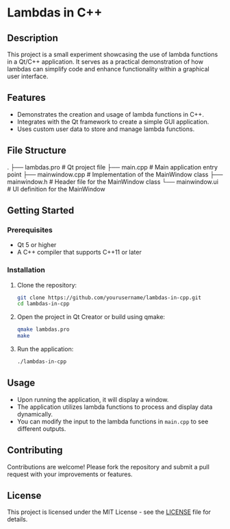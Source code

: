 # Lambdas in C++

## Description
This project is a small experiment showcasing the use of lambda functions in a Qt/C++ application. It serves as a practical demonstration of how lambdas can simplify code and enhance functionality within a graphical user interface.

## Features
- Demonstrates the creation and usage of lambda functions in C++.
- Integrates with the Qt framework to create a simple GUI application.
- Uses custom user data to store and manage lambda functions.

## File Structure
.
├── lambdas.pro          # Qt project file
├── main.cpp             # Main application entry point
├── mainwindow.cpp       # Implementation of the MainWindow class
├── mainwindow.h         # Header file for the MainWindow class
└── mainwindow.ui        # UI definition for the MainWindow

## Getting Started

### Prerequisites
- Qt 5 or higher
- A C++ compiler that supports C++11 or later

### Installation
1. Clone the repository:
   ```bash
   git clone https://github.com/yourusername/lambdas-in-cpp.git
   cd lambdas-in-cpp
   ```

2. Open the project in Qt Creator or build using qmake:
   ```bash
   qmake lambdas.pro
   make
   ```

3. Run the application:
   ```bash
   ./lambdas-in-cpp
   ```

## Usage
- Upon running the application, it will display a window.
- The application utilizes lambda functions to process and display data dynamically.
- You can modify the input to the lambda functions in `main.cpp` to see different outputs.

## Contributing
Contributions are welcome! Please fork the repository and submit a pull request with your improvements or features.

## License
This project is licensed under the MIT License - see the [LICENSE](LICENSE) file for details.
